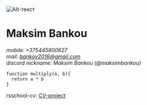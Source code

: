 ![Alt-текст](photo.PNG "My Photo")
# Maksim Bankou

*mobile: +375445800627*     
*mail: bankov2016@gmail.com*     
*discord nickname: Maksim Bankou (@maksimbankou)*

```
function multiply(a, b){
  return a * b
}
``` 
rsschool-cv: [CV-project](https://github.com/MaksimBankou/rsschool-cv.git "GIT")